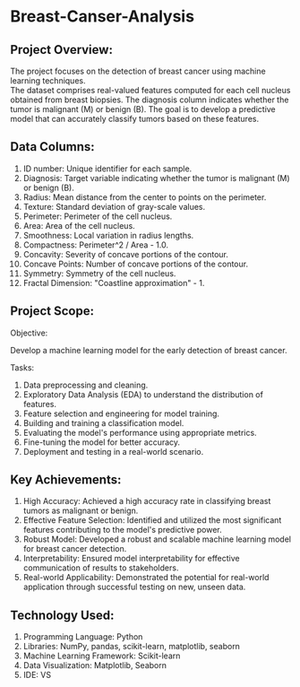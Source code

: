 # Breast-Canser-Analysis

## Project Overview:
The project focuses on the detection of breast cancer using machine learning techniques.  
The dataset comprises real-valued features computed for each cell nucleus obtained from breast biopsies. 
The diagnosis column indicates whether the tumor is malignant (M) or benign (B). 
The goal is to develop a predictive model that can accurately classify tumors based on these features. 

## Data Columns:
1. ID number: Unique identifier for each sample.
2. Diagnosis: Target variable indicating whether the tumor is malignant (M) or benign (B).
3. Radius: Mean distance from the center to points on the perimeter.
4. Texture: Standard deviation of gray-scale values.
5. Perimeter: Perimeter of the cell nucleus.
6. Area: Area of the cell nucleus.
7. Smoothness: Local variation in radius lengths.  
8. Compactness: Perimeter^2 / Area - 1.0.
9. Concavity: Severity of concave portions of the contour.
10. Concave Points: Number of concave portions of the contour.
11. Symmetry: Symmetry of the cell nucleus.
12. Fractal Dimension: "Coastline approximation" - 1.
    
## Project Scope:
Objective: 

Develop a machine learning model for the early detection of breast cancer.

Tasks:
1. Data preprocessing and cleaning.
2. Exploratory Data Analysis (EDA) to understand the distribution of features.
3. Feature selection and engineering for model training.
4. Building and training a classification model.
5. Evaluating the model's performance using appropriate metrics.
6. Fine-tuning the model for better accuracy.
7. Deployment and testing in a real-world scenario.

## Key Achievements:
1. High Accuracy: Achieved a high accuracy rate in classifying breast tumors as malignant or benign.
2. Effective Feature Selection: Identified and utilized the most significant features contributing to the model's predictive power.
3. Robust Model: Developed a robust and scalable machine learning model for breast cancer detection.
4. Interpretability: Ensured model interpretability for effective communication of results to stakeholders.
5. Real-world Applicability: Demonstrated the potential for real-world application through successful testing on new, unseen data.

## Technology Used:
1. Programming Language: Python
2. Libraries: NumPy, pandas, scikit-learn, matplotlib, seaborn
3. Machine Learning Framework: Scikit-learn
4. Data Visualization: Matplotlib, Seaborn
5. IDE: VS
